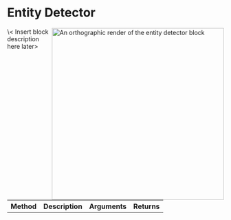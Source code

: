 # Entity Detector

<!-- [[/images/renders/EntityDetectorRender.png | Entity Detector Block Render]] -->

<img width=400 src="images/renders/EntityDetectorRender.png" align="right" alt="An orthographic render of the entity detector block">
\< Insert block description here later>

<br>

<table align=center>
    <tr>
        <th>
            Method
        </th>
        <th>
            Description
        </th>
        <th>
            Arguments
        </th>
        <th>
            Returns
        </th>
    </tr>
</table>
